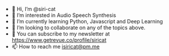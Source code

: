 - 👋 Hi, I’m @siri-cat
- 👀 I’m interested in Audio Speech Synthesis
- 🌱 I’m currently learning Python, Javascript and Deep Learning
- 💞️ I’m looking to collaborate on any of the topics above.
- 📄 You can subscribe to my newsletter at https://www.getrevue.co/profile/siricat
- 📫 How to reach me isiricat@pm.me

<!---
siri-cat/siri-cat is a ✨ special ✨ repository because its `README.md` (this file) appears on your GitHub profile.
You can click the Preview link to take a look at your changes.
--->
